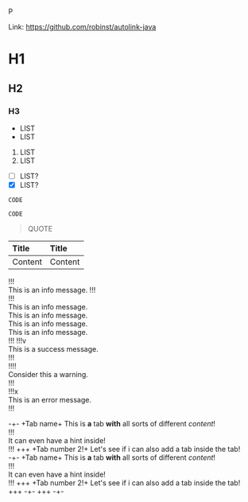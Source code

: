 P

Link: https://github.com/robinst/autolink-java

# H1

## H2

### H3

* LIST
* LIST

1. LIST
2. LIST

* [ ] LIST?
* [x] LIST?

```text
CODE
```

`CODE`

> QUOTE



| Title | Title |
| :--- | :--- |
| Content | Content |

!!!  
This is an info message.
!!!  
!!!  
This is an info message.  
This is an info message.  
This is an info message.  
This is an info message.  
!!! 
!!!v  
This is a success message.  
!!!  
!!!!  
Consider this a warning.  
!!!  
!!!x  
This is an error message.  
!!!  

-+-
+Tab name+
This is **a** tab __with__ all sorts of different *content*!  
!!!  
It can even have a hint inside!  
!!! 
+++
+Tab number 2!+
Let's see if i can also add a tab inside the tab!  
-+-
+Tab name+
This is **a** tab __with__ all sorts of different *content*!  
!!!  
It can even have a hint inside!  
!!! 
+++
+Tab number 2!+
Let's see if i can also add a tab inside the tab!  
+++
-+-
+++
-+-

